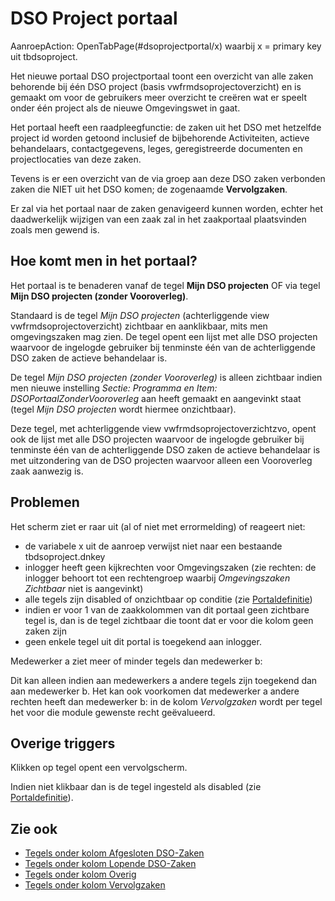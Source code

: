 # DSO Project portaal

AanroepAction: OpenTabPage(#dsoprojectportal/x) waarbij x = primary key uit tbdsoproject.

Het nieuwe portaal DSO projectportaal toont een overzicht van alle zaken behorende bij één DSO project (basis vwfrmdsoprojectoverzicht) en is gemaakt om voor de gebruikers meer overzicht te creëren wat er speelt onder één project als de nieuwe Omgevingswet in gaat.

Het portaal heeft een raadpleegfunctie: de zaken uit het DSO met hetzelfde project id worden getoond inclusief de bijbehorende Activiteiten, actieve behandelaars, contactgegevens, leges, geregistreerde documenten en projectlocaties van deze zaken.

Tevens is er een overzicht van de via groep aan deze DSO zaken verbonden zaken die NIET uit het DSO komen; de zogenaamde **Vervolgzaken**.

Er zal via het portaal naar de zaken genavigeerd kunnen worden, echter het daadwerkelijk wijzigen van een zaak zal in het zaakportaal plaatsvinden zoals men gewend is.

## Hoe komt men in het portaal?

Het portaal is te benaderen vanaf de tegel **Mijn DSO projecten** OF via tegel **Mijn DSO projecten (zonder Vooroverleg)**.

Standaard is de tegel _Mijn DSO projecten_ (achterliggende view vwfrmdsoprojectoverzicht) zichtbaar en aanklikbaar, mits men omgevingszaken mag zien.
De tegel opent een lijst met alle DSO projecten waarvoor de ingelogde gebruiker bij tenminste één van de achterliggende DSO zaken de actieve behandelaar is.

De tegel _Mijn DSO projecten (zonder Vooroverleg)_ is alleen zichtbaar indien men nieuwe instelling _Sectie: Programma en Item: DSOPortaalZonderVooroverleg_ aan heeft gemaakt en aangevinkt staat (tegel _Mijn DSO projecten_ wordt hiermee onzichtbaar).

Deze tegel, met achterliggende view vwfrmdsoprojectoverzichtzvo, opent ook de lijst met alle DSO projecten waarvoor de ingelogde gebruiker bij tenminste één van de achterliggende DSO zaken de actieve behandelaar is met uitzondering van de DSO projecten waarvoor alleen een Vooroverleg zaak aanwezig is.

## Problemen

Het scherm ziet er raar uit (al of niet met errormelding) of reageert niet:

- de variabele x uit de aanroep verwijst niet naar een bestaande tbdsoproject.dnkey
- inlogger heeft geen kijkrechten voor Omgevingszaken (zie rechten: de inlogger behoort tot een rechtengroep waarbij _Omgevingszaken Zichtbaar_ niet is aangevinkt)
- alle tegels zijn disabled of onzichtbaar op conditie (zie [Portaldefinitie](/docs/instellen_inrichten/portaldefinitie/README.md))
- indien er voor 1 van de zaakkolommen van dit portaal geen zichtbare tegel is, dan is de tegel zichtbaar die toont dat er voor die kolom geen zaken zijn
- geen enkele tegel uit dit portal is toegekend aan inlogger.

Medewerker a ziet meer of minder tegels dan medewerker b:

Dit kan alleen indien aan medewerkers a andere tegels zijn toegekend dan aan medewerker b.
Het kan ook voorkomen dat medewerker a andere rechten heeft dan medewerker b: in de kolom _Vervolgzaken_ wordt per tegel het voor die module gewenste recht geëvalueerd.

## Overige triggers

Klikken op tegel opent een vervolgscherm.

Indien niet klikbaar dan is de tegel ingesteld als disabled (zie [Portaldefinitie](/docs/instellen_inrichten/portaldefinitie/README.md)).

## Zie ook

- [Tegels onder kolom Afgesloten DSO-Zaken](/docs/probleemoplossing/portalen_en_moduleschermen/dsoprojectportaal/tegels_kolom_gesloten_dsozaken/README.md)
- [Tegels onder kolom Lopende DSO-Zaken](/docs/probleemoplossing/portalen_en_moduleschermen/dsoprojectportaal/tegels_kolom_lopende_dsozaken/README.md)
- [Tegels onder kolom Overig](/docs/probleemoplossing/portalen_en_moduleschermen/dsoprojectportaal/tegels_kolom_vervolgzaken/README.md)
- [Tegels onder kolom Vervolgzaken](/docs/probleemoplossing/portalen_en_moduleschermen/dsoprojectportaal/tegels_kolom_overig/README.md)
